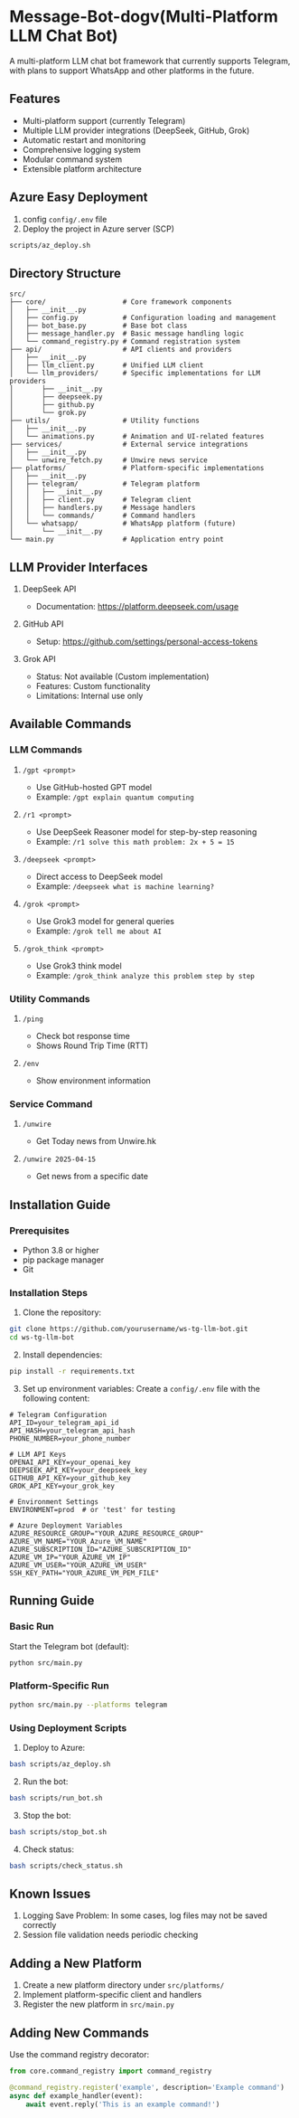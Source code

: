 # Message-Bot-dogv(Multi-Platform LLM Chat Bot)

A multi-platform LLM chat bot framework that currently supports Telegram, with plans to support WhatsApp and other platforms in the future.

## Features

- Multi-platform support (currently Telegram)
- Multiple LLM provider integrations (DeepSeek, GitHub, Grok)
- Automatic restart and monitoring
- Comprehensive logging system
- Modular command system
- Extensible platform architecture

## Azure Easy Deployment 
1. config `config/.env` file
2. Deploy the project in Azure server (SCP)
```bash
scripts/az_deploy.sh
```

## Directory Structure

```
src/
├── core/                   # Core framework components
│   ├── __init__.py
│   ├── config.py           # Configuration loading and management
│   ├── bot_base.py         # Base bot class
│   ├── message_handler.py  # Basic message handling logic
│   └── command_registry.py # Command registration system
├── api/                    # API clients and providers
│   ├── __init__.py
│   ├── llm_client.py       # Unified LLM client
│   └── llm_providers/      # Specific implementations for LLM providers
│       ├── __init__.py
│       ├── deepseek.py
│       ├── github.py
│       └── grok.py
├── utils/                  # Utility functions
│   ├── __init__.py
│   └── animations.py       # Animation and UI-related features
├── services/               # External service integrations
│   ├── __init__.py
│   └── unwire_fetch.py     # Unwire news service
├── platforms/              # Platform-specific implementations
│   ├── __init__.py
│   ├── telegram/           # Telegram platform
│   │   ├── __init__.py
│   │   ├── client.py       # Telegram client
│   │   ├── handlers.py     # Message handlers
│   │   └── commands/       # Command handlers
│   └── whatsapp/           # WhatsApp platform (future)
│       └── __init__.py
└── main.py                 # Application entry point
```

## LLM Provider Interfaces

1. DeepSeek API
   - Documentation: https://platform.deepseek.com/usage

2. GitHub API
   - Setup: https://github.com/settings/personal-access-tokens

3. Grok API
   - Status: Not available (Custom implementation)
   - Features: Custom functionality
   - Limitations: Internal use only

## Available Commands

### LLM Commands
1. `/gpt <prompt>`
   - Use GitHub-hosted GPT model
   - Example: `/gpt explain quantum computing`

2. `/r1 <prompt>`
   - Use DeepSeek Reasoner model for step-by-step reasoning
   - Example: `/r1 solve this math problem: 2x + 5 = 15`

3. `/deepseek <prompt>`
   - Direct access to DeepSeek model
   - Example: `/deepseek what is machine learning?`

4. `/grok <prompt>`
   - Use Grok3 model for general queries
   - Example: `/grok tell me about AI`

5. `/grok_think <prompt>`
   - Use Grok3 think model
   - Example: `/grok_think analyze this problem step by step`

### Utility Commands
1. `/ping`
   - Check bot response time
   - Shows Round Trip Time (RTT)

2. `/env`
   - Show environment information

### Service Command
1. `/unwire`
   - Get Today news from Unwire.hk

2. `/unwire 2025-04-15`
   - Get news from a specific date


## Installation Guide

### Prerequisites
- Python 3.8 or higher
- pip package manager
- Git

### Installation Steps

1. Clone the repository:
```bash
git clone https://github.com/yourusername/ws-tg-llm-bot.git
cd ws-tg-llm-bot
```

2. Install dependencies:
```bash
pip install -r requirements.txt
```

3. Set up environment variables:
Create a `config/.env` file with the following content:
```env
# Telegram Configuration
API_ID=your_telegram_api_id
API_HASH=your_telegram_api_hash
PHONE_NUMBER=your_phone_number

# LLM API Keys
OPENAI_API_KEY=your_openai_key
DEEPSEEK_API_KEY=your_deepseek_key
GITHUB_API_KEY=your_github_key
GROK_API_KEY=your_grok_key

# Environment Settings
ENVIRONMENT=prod  # or 'test' for testing

# Azure Deployment Variables
AZURE_RESOURCE_GROUP="YOUR_AZURE_RESOURCE_GROUP"
AZURE_VM_NAME="YOUR_Azure_VM_NAME"
AZURE_SUBSCRIPTION_ID="AZURE_SUBSCRIPTION_ID"
AZURE_VM_IP="YOUR_AZURE_VM_IP"
AZURE_VM_USER="YOUR_AZURE_VM_USER"
SSH_KEY_PATH="YOUR_AZURE_VM_PEM_FILE"
```

## Running Guide

### Basic Run
Start the Telegram bot (default):
```bash
python src/main.py
```

### Platform-Specific Run
```bash
python src/main.py --platforms telegram
```

### Using Deployment Scripts
1. Deploy to Azure:
```bash
bash scripts/az_deploy.sh
```

2. Run the bot:
```bash
bash scripts/run_bot.sh
```

3. Stop the bot:
```bash
bash scripts/stop_bot.sh
```

4. Check status:
```bash
bash scripts/check_status.sh
```

## Known Issues
1. Logging Save Problem: In some cases, log files may not be saved correctly
2. Session file validation needs periodic checking


## Adding a New Platform

1. Create a new platform directory under `src/platforms/`
2. Implement platform-specific client and handlers
3. Register the new platform in `src/main.py`

## Adding New Commands

Use the command registry decorator:
```python
from core.command_registry import command_registry

@command_registry.register('example', description='Example command')
async def example_handler(event):
    await event.reply('This is an example command!')
```
